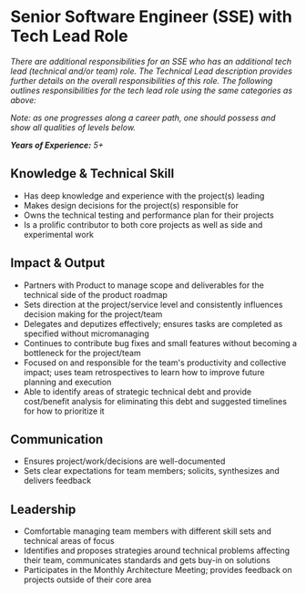 # Senior Software Engineer \(SSE\) with Tech Lead Role

_There are additional responsibilities for an SSE who has an additional tech lead \(technical and/or team\) role. The Technical Lead description provides further details on the overall responsibilities of this role. The following outlines responsibilities for the tech lead role using the same categories as above:_

_Note: as one progresses along a career path, one should possess and show all qualities of levels below._

_**Years of Experience:** 5+_

## Knowledge & Technical Skill

* Has deep knowledge and experience with the project\(s\) leading
* Makes design decisions for the project\(s\) responsible for
* Owns the technical testing and performance plan for their projects
* Is a prolific contributor to both core projects as well as side and experimental work

## Impact & Output

* Partners with Product to manage scope and deliverables for the technical side of the product roadmap
* Sets direction at the project/service level and consistently influences decision making for the project/team
* Delegates and deputizes effectively; ensures tasks are completed as specified without micromanaging
* Continues to contribute bug fixes and small features without becoming a bottleneck for the project/team
* Focused on and responsible for the team's productivity and collective impact; uses team retrospectives to learn how to improve future planning and execution
* Able to identify areas of strategic technical debt and provide cost/benefit analysis for eliminating this debt and suggested timelines for how to prioritize it

## Communication

* Ensures project/work/decisions are well-documented
* Sets clear expectations for team members; solicits, synthesizes and delivers feedback

## Leadership

* Comfortable managing team members with different skill sets and technical areas of focus
* Identifies and proposes strategies around technical problems affecting their team, communicates standards and gets buy-in on solutions
* Participates in the Monthly Architecture Meeting; provides feedback on projects outside of their core area

